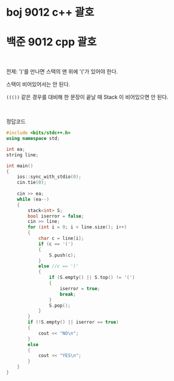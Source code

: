 # boj 9012 c++ 괄호

# 백준 9012 cpp 괄호



<br>



전제: ')'를 만나면 스택의 맨 위에 '('가 있어야 한다. 

스택이 비어있어서는 안 된다. 

`((())` 같은 경우를 대비해 한 문장이 끝날 때 Stack 이 비어있으면 안 된다. 



<br>



정답코드

```c++
#include <bits/stdc++.h>
using namespace std;

int ea;
string line;

int main()
{
    ios::sync_with_stdio(0);
    cin.tie(0);
    
    cin >> ea;
    while (ea--)
    {
        stack<int> S;
        bool iserror = false;
        cin >> line;
        for (int i = 0; i < line.size(); i++)
        {
            char c = line[i];
            if (c == '(')
            {
                S.push(c);
            }
            else //c == ')'
            {
                if (S.empty() || S.top() != '(')
                {
                    iserror = true;
                    break;
                }
                S.pop();
            }
        }
        if (!S.empty() || iserror == true)
        {
            cout << "NO\n";
        }
        else
        {
            cout << "YES\n";
        }
    }
}
```

